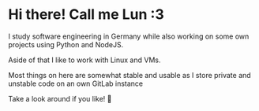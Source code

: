 #  Hi there! Call me Lun :3

I study software engineering in Germany while also working on some own projects using Python and NodeJS.

Aside of that I like to work with Linux and VMs.

Most things on here are somewhat stable and usable as I store private and unstable code on an own GitLab instance

Take a look around if you like! :purple_heart: 
